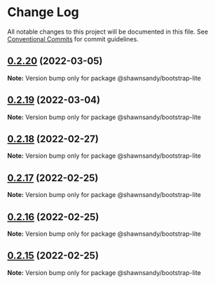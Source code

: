 # Change Log

All notable changes to this project will be documented in this file.
See [Conventional Commits](https://conventionalcommits.org) for commit guidelines.

## [0.2.20](https://github.com/shawn-sandy/ideas/compare/@shawnsandy/bootstrap-lite@0.2.19...@shawnsandy/bootstrap-lite@0.2.20) (2022-03-05)

**Note:** Version bump only for package @shawnsandy/bootstrap-lite





## [0.2.19](https://github.com/shawn-sandy/ideas/compare/@shawnsandy/bootstrap-lite@0.2.18...@shawnsandy/bootstrap-lite@0.2.19) (2022-03-04)

**Note:** Version bump only for package @shawnsandy/bootstrap-lite





## [0.2.18](https://github.com/shawn-sandy/ideas/compare/@shawnsandy/bootstrap-lite@0.2.17...@shawnsandy/bootstrap-lite@0.2.18) (2022-02-27)

**Note:** Version bump only for package @shawnsandy/bootstrap-lite






## [0.2.17](https://github.com/shawn-sandy/ideas/compare/@shawnsandy/bootstrap-lite@0.2.16...@shawnsandy/bootstrap-lite@0.2.17) (2022-02-25)

**Note:** Version bump only for package @shawnsandy/bootstrap-lite





## [0.2.16](https://github.com/shawn-sandy/ideas/compare/@shawnsandy/bootstrap-lite@0.2.14...@shawnsandy/bootstrap-lite@0.2.16) (2022-02-25)

**Note:** Version bump only for package @shawnsandy/bootstrap-lite





## [0.2.15](https://github.com/shawn-sandy/ideas/compare/@shawnsandy/bootstrap-lite@0.2.14...@shawnsandy/bootstrap-lite@0.2.15) (2022-02-25)

**Note:** Version bump only for package @shawnsandy/bootstrap-lite
